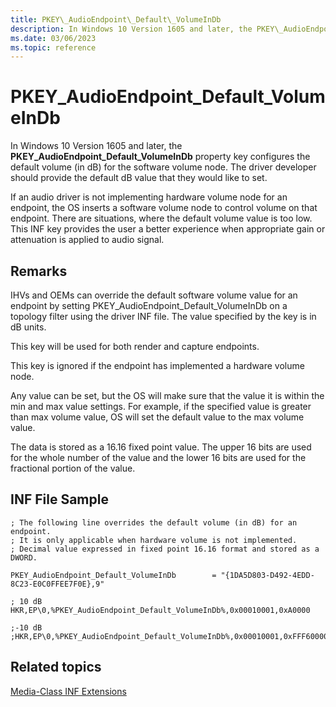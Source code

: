 ```yaml
---
title: PKEY\_AudioEndpoint\_Default\_VolumeInDb
description: In Windows 10 Version 1605 and later, the PKEY\_AudioEndpoint\_Default\_VolumeInDb property key configures the default volume (in dB) for the software volume node.
ms.date: 03/06/2023
ms.topic: reference
---
```



# PKEY\_AudioEndpoint\_Default\_VolumeInDb


In Windows 10 Version 1605 and later, the **PKEY\_AudioEndpoint\_Default\_VolumeInDb** property key configures the default volume (in dB) for the software volume node. The driver developer should provide the default dB value that they would like to set.

If an audio driver is not implementing hardware volume node for an endpoint, the OS inserts a software volume node to control volume on that endpoint. There are situations, where the default volume value is too low. This INF key provides the user a better experience when appropriate gain or attenuation is applied to audio signal.

## <span id="Remarks"></span><span id="remarks"></span><span id="REMARKS"></span>Remarks


IHVs and OEMs can override the default software volume value for an endpoint by setting PKEY\_AudioEndpoint\_Default\_VolumeInDb on a topology filter using the driver INF file. The value specified by the key is in dB units.

This key will be used for both render and capture endpoints.

This key is ignored if the endpoint has implemented a hardware volume node.

Any value can be set, but the OS will make sure that the value it is within the min and max value settings. For example, if the specified value is greater than max volume value, OS will set the default value to the max volume value.

The data is stored as a 16.16 fixed point value. The upper 16 bits are used for the whole number of the value and the lower 16 bits are used for the fractional portion of the value.

## <span id="INF_File_Sample"></span><span id="inf_file_sample"></span><span id="INF_FILE_SAMPLE"></span>INF File Sample


```inf
; The following line overrides the default volume (in dB) for an endpoint. 
; It is only applicable when hardware volume is not implemented. 
; Decimal value expressed in fixed point 16.16 format and stored as a DWORD. 

PKEY_AudioEndpoint_Default_VolumeInDb        = "{1DA5D803-D492-4EDD-8C23-E0C0FFEE7F0E},9" 

; 10 dB 
HKR,EP\0,%PKEY_AudioEndpoint_Default_VolumeInDb%,0x00010001,0xA0000 

;-10 dB 
;HKR,EP\0,%PKEY_AudioEndpoint_Default_VolumeInDb%,0x00010001,0xFFF60000
```

## <span id="related_topics"></span>Related topics


[Media-Class INF Extensions](media-class-inf-extensions.md)

 

 






